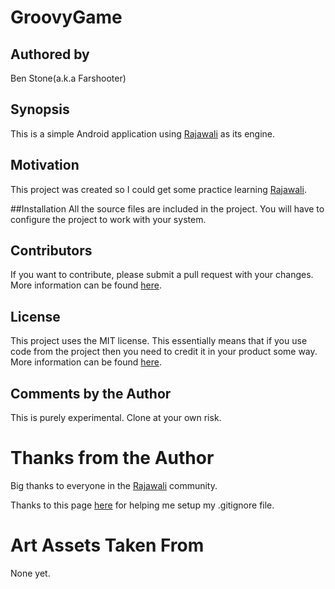 # GroovyGame
## Authored by
Ben Stone(a.k.a Farshooter)

## Synopsis
This is a simple Android application using [Rajawali](https://github.com/Rajawali/Rajawali) as its engine.

## Motivation
This project was created so I could get some practice learning [Rajawali](https://github.com/Rajawali/Rajawali).

##Installation
All the source files are included in the project. You will have to configure the project to work with your system. 

## Contributors 
If you want to contribute, please submit a pull request with your changes. More information can be found [here](https://help.github.com/articles/using-pull-requests/).

## License
This project uses the MIT license. This essentially means that if you use code from the project then you need to credit it in your product some way. More information can be found [here](http://choosealicense.com/).

## Comments by the Author
This is purely experimental. Clone at your own risk.

# Thanks from the Author
Big thanks to everyone in the [Rajawali](https://github.com/Rajawali/Rajawali) community. 

Thanks to this page [here](https://github.com/github/gitignore/blob/master/Global/OSX.gitignore) for helping me setup my .gitignore file.

# Art Assets Taken From
None yet.